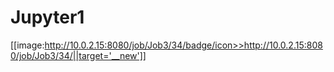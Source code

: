 # Jupyter1
[[image:http://10.0.2.15:8080/job/Job3/34/badge/icon>>http://10.0.2.15:8080/job/Job3/34/||target='__new']]
